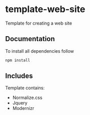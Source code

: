 # template-web-site
 Template for creating a web site

## Documentation
 To install all dependencies follow
```sh
npm install
```
## Includes
 Template contains: 
  - Normalize.css
  - Jquery
  - Modernizr